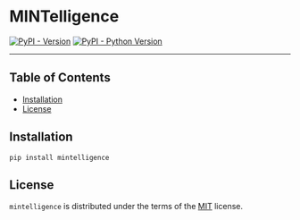 # MINTelligence

[![PyPI - Version](https://img.shields.io/pypi/v/mintelligence.svg)](https://pypi.org/project/mintelligence)
[![PyPI - Python Version](https://img.shields.io/pypi/pyversions/mintelligence.svg)](https://pypi.org/project/mintelligence)

-----

## Table of Contents

- [Installation](#installation)
- [License](#license)

## Installation

```console
pip install mintelligence
```

## License

`mintelligence` is distributed under the terms of the [MIT](https://spdx.org/licenses/MIT.html) license.
